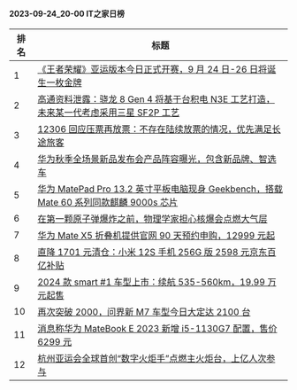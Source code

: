 #### 2023-09-24_20-00  IT之家日榜

| 排名 | 标题|
| --- | ---|
| 1 | [《王者荣耀》亚运版本今日正式开赛，9 月 24 日-26 日将诞生一枚金牌](https://www.ithome.com/0/721/250.htm) |
| 2 | [高通资料泄露：骁龙 8 Gen 4 将基于台积电 N3E 工艺打造，未来某一代考虑采用三星 SF2P 工艺](https://www.ithome.com/0/721/251.htm) |
| 3 | [12306 回应压票再放票：不存在陆续放票的情况，优先满足长途旅客](https://www.ithome.com/0/721/259.htm) |
| 4 | [华为秋季全场景新品发布会产品阵容曝光，包含新品牌、智选车](https://www.ithome.com/0/721/290.htm) |
| 5 | [华为 MatePad Pro 13.2 英寸平板电脑现身 Geekbench，搭载 Mate 60 系列同款麒麟 9000s 芯片](https://www.ithome.com/0/721/280.htm) |
| 6 | [在第一颗原子弹爆炸之前，物理学家担心核爆会点燃大气层](https://www.ithome.com/0/721/215.htm) |
| 7 | [华为 Mate X5 折叠机提供官网 90 天预约申购，12999 元起](https://www.ithome.com/0/721/269.htm) |
| 8 | [直降 1701 元清仓：小米 12S 手机 256G 版 2598 元京东百亿补贴](https://www.ithome.com/0/721/287.htm) |
| 9 | [2024 款 smart #1 车型上市：续航 535-560km，19.99 万元起售](https://www.ithome.com/0/721/217.htm) |
| 10 | [再次突破 2000，问界新 M7 车型今日大定达 2100 台](https://www.ithome.com/0/721/228.htm) |
| 11 | [消息称华为 MateBook E 2023 新增 i5-1130G7 配置，售价 6299 元](https://www.ithome.com/0/721/219.htm) |
| 12 | [杭州亚运会全球首创“数字火炬手”点燃主火炬台，上亿人次参与](https://www.ithome.com/0/721/227.htm) |
